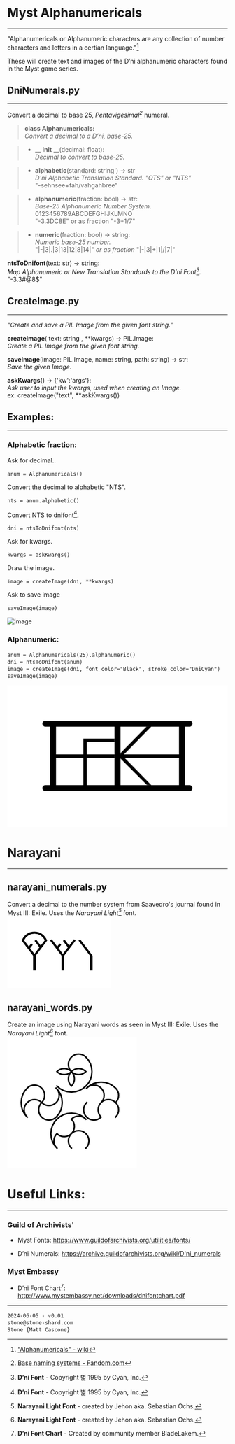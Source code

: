 # Myst Alphanumericals
-----------------------------------------------------------------
"Alphanumericals or Alphanumeric characters are any collection of number characters and letters in a certian language."[^wiki]

These will create text and images of the D’ni  alphanumeric characters found in the Myst game series.


## DniNumerals.py
-----------------------------------------------------------------
Convert a decimal to base 25,  *Pentavigesimal[^Fandom]* numeral.

>**class Alphanumericals:**  
	*Convert a decimal to a D’ni, base-25.*  

>- __ __init__ __(decimal: float):  
	*Decimal to convert to base-25.*

>- **alphabetic**(standard: string') -> str  
	*D'ni Alphabetic Translation Standard. "OTS" or "NTS"*    
	"-sehnsee+fah/vahgahbree"

>- **alphanumeric**(fraction: bool) -> str:   
	*Base-25 Alphanumeric Number System.*   		0123456789ABCDEFGHIJKLMNO  
	"-3.3DC8E" or as fraction "-3+1/7"
   
>- **numeric**(fraction: bool) -> string:  
	*Numeric base-25 number.*  
	"|-|3|.|3|13|12|8|14|" *or as fraction* "|-|3|+|1|/|7|"


**ntsToDnifont**(text: str) -> string:  
   *Map Alphanumeric or New Translation Standards to the D’ni Font[^dnifont].*   
   "-3.3#@8$"


## CreateImage.py
-----------------------------------------------------------------
*"Create and save a PIL Image from the given font string."*  

**createImage**( text: string , **kwargs) -> PIL.Image:  
*Create a PIL Image from the given font string.*

**saveImage**(image: PIL.Image, name: string, path: string) -> str:  
*Save the given Image.*

**askKwargs**() -> {'kw':'args'}:  
*Ask user to input the kwargs, used when creating an Image.*  
ex: createImage("text", **askKwargs()) 


## Examples: 
-----------------------------------------------------------------

### Alphabetic fraction:

Ask for decimal..

	anum = Alphanumericals()

Convert the decimal to alphabetic "NTS".  

	nts = anum.alphabetic()

Convert NTS to dnifont[^dnifont].  

	dni = ntsToDnifont(nts)

Ask for kwargs.

	kwargs = askKwargs()

Draw the image.  

	image = createImage(dni, **kwargs)

Ask to save image

	saveImage(image)
![image](https://github.com/Stone-/Myst-Alphanumeric/blob/main/Images/dni_spell_numbers%20-%3E%2025.png)


### Alphanumeric:

	anum = Alphanumericals(25).alphanumeric()
	dni = ntsToDnifont(anum)
	image = createImage(dni, font_color="Black", stroke_color="DniCyan")
	saveImage(image)
![image](https://github.com/Stone-/Dni-Alphanumeric/blob/4ede0b41ca1f9ff67ee7c31fd08a40faba2620c1/Images/dni_numerals%20-%3E%20233.png)


# Narayani
-----------------------------------------------------------------

## narayani_numerals.py  
Convert a decimal to the number system from Saavedro's journal found in Myst III: Exile. Uses the *Narayani Light[^Jehon]* font.  
![image](https://github.com/Stone-/Dni-Alphanumeric/blob/4ede0b41ca1f9ff67ee7c31fd08a40faba2620c1/Images/narayani%20_numerals%20-%3E%2017.png)


## narayani_words.py   
Create an image using Narayani words as seen in Myst III: Exile. Uses the *Narayani Light[^Jehon]* font.  
![image](https://github.com/Stone-/Dni-Alphanumeric/blob/4ede0b41ca1f9ff67ee7c31fd08a40faba2620c1/Images/narayani_words%20-%3E%20____.png)


# Useful Links: 
-----------------------------------------------------------------

### Guild of Archivists'

- Myst Fonts:
https://www.guildofarchivists.org/utilities/fonts/

-  D’ni Numerals:
https://archive.guildofarchivists.org/wiki/D'ni_numerals


### Myst Embassy

- D’ni Font Chart[^BladeLakem]:
http://www.mystembassy.net/downloads/dnifontchart.pdf

-----------------------------------------------------------------

    2024-06-05 - v0.01
    stone@stone-shard.com
    Stone {Matt Cascone}
   


[^Cyan]: [Cyan inc.](https://cyan.com/)

[^dnifont]: **D’ni Font** - Copyright 볉 1995 by Cyan, Inc.

[^Jehon]: **Narayani Light Font** - created by Jehon aka. Sebastian Ochs.

[^BladeLakem]: **D’ni Font Chart** - Created by community member BladeLakem.

[^wiki]: [“Alphanumericals" - wiki](https://en.m.wikipedia.org/wiki/Alphanumericals)
 
[^Fandom]: [Base naming systems - Fandom.com](https://numerals.fandom.com/wiki/Base_naming_systems)
